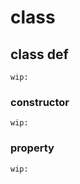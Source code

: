 
# class


## class def

```
wip:
```


### constructor

```
wip:
```


### property

```
wip:
```



